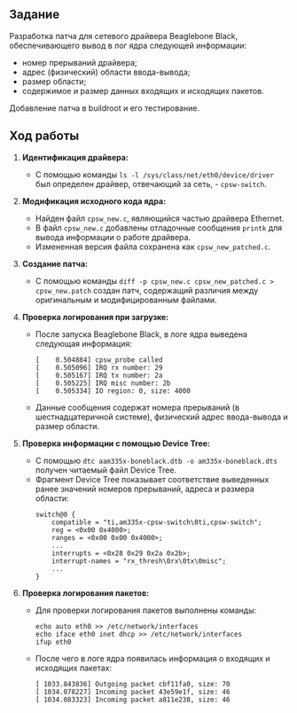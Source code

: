 ## Задание

Разработка патча для сетевого драйвера Beaglebone Black, обеспечивающего вывод в лог ядра следующей информации:

*   номер прерываний драйвера;
*   адрес (физический) области ввода-вывода;
*   размер области;
*   содержимое и размер данных входящих и исходящих пакетов.

Добавление патча в buildroot и его тестирование.

## Ход работы

1.  **Идентификация драйвера:**
    *   С помощью команды `ls -l /sys/class/net/eth0/device/driver` был определен драйвер, отвечающий за сеть, - `cpsw-switch`.

2.  **Модификация исходного кода ядра:**
    *   Найден файл `cpsw_new.c`, являющийся частью драйвера Ethernet.
    *   В файл `cpsw_new.c` добавлены отладочные сообщения `printk` для вывода информации о работе драйвера.
    *   Измененная версия файла сохранена как `cpsw_new_patched.c`.

3.  **Создание патча:**
    *   С помощью команды `diff -p cpsw_new.c cpsw_new_patched.c > cpsw_new.patch` создан патч, содержащий различия между оригинальным и модифицированным файлами.

4.  **Проверка логирования при загрузке:**
    *   После запуска Beaglebone Black, в логе ядра выведена следующая информация:
        ```
        [    0.504884] cpsw_probe called
        [    0.505096] IRQ rx number: 29 
        [    0.505167] IRQ tx number: 2a
        [    0.505225] IRQ misc number: 2b
        [    0.505334] IO region: 0, size: 4000
        ```
    *   Данные сообщения содержат номера прерываний (в шестнадцатеричной системе), физический адрес ввода-вывода и размер области.

5.  **Проверка информации с помощью Device Tree:**
    *   С помощью `dtc aam335x-boneblack.dtb -o am335x-boneblack.dts` получен читаемый файл Device Tree.
    *   Фрагмент Device Tree показывает соответствие выведенных ранее значений номеров прерываний, адреса и размера области:
        ```
        switch@0 {
            compatible = "ti,am335x-cpsw-switch\0ti,cpsw-switch";
            reg = <0x00 0x4000>;
            ranges = <0x00 0x00 0x4000>;
            ...
            interrupts = <0x28 0x29 0x2a 0x2b>;
            interrupt-names = "rx_thresh\0rx\0tx\0misc";
            ...
        }
        ```

6.  **Проверка логирования пакетов:**
    *   Для проверки логирования пакетов выполнены команды:
        ```
        echo auto eth0 >> /etc/network/interfaces
        echo iface eth0 inet dhcp >> /etc/network/interfaces
        ifup eth0
        ```
    *   После чего в логе ядра появилась информация о входящих и исходящих пакетах:
        ```
        [ 1033.843836] Outgoing packet cbf11fa0, size: 70
        [ 1034.078227] Incoming packet 43e59e1f, size: 46
        [ 1034.083323] Incoming packet a811e238, size: 46
        ```
